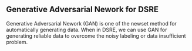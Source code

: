 ## Generative Adversarial Nework for DSRE

Generative Adversarial Nework (GAN) is one of the newset method for automatically generating data. When in DSRE, we can use GAN for generating reliable data to overcome the noisy labeling or data insufficient problem.

